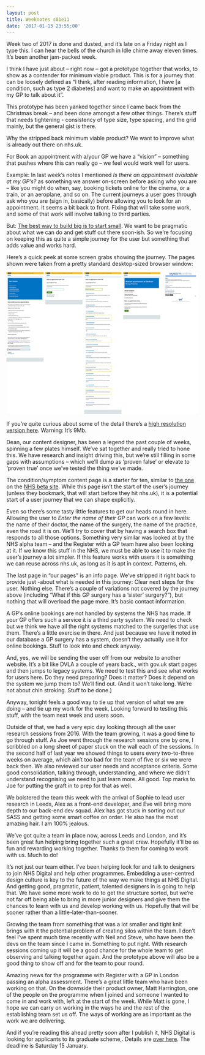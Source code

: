 ```yaml
---
layout: post
title: Weeknotes s01e11
date: '2017-01-13 23:55:00'
---
```

Week two of 2017 is done and dusted, and it’s late on a Friday night as I type this. I can hear the bells of the church in Idle chime away eleven times. It’s been another jam-packed week.

I think I have just about – right now – got a prototype together that works, to show as a contender for minimum viable product.  This is for a journey that can be loosely defined as “I think, after reading information, I have [a condition, such as type 2 diabetes] and want to make an appointment with my GP to talk about it”.

This prototype has been yanked together since I came back from the Christmas break – and been done amongst a few other things. There’s stuff that needs tightening - consistency of type size, type spacing, and the grid mainly, but the general gist is there.

Why the stripped back minimum viable product? We want to improve what is already out there on nhs.uk.

For Book an appointment with a/your GP we have a “vision” – something that pushes where this can really go – we feel would work well for users.

Example: In last week’s notes I mentioned *Is there an appointment available at my GP’s?* as something we answer on-screen before asking who you are – like you might do when, say, booking tickets online for the cinema, or a train, or an aeroplane, and so on. The current journeys a user goes through ask who you are (sign in, basically) before allowing you to look for an appointment. It seems a bit back to front. Fixing that will take some work, and some of that work will involve talking to third parties.

But: [The best way to build big is to start small](//18f.gsa.gov/2017/01/11/the-best-way-to-build-big-is-to-start-small/).  We want to be pragmatic about what we can do and get stuff out there soon-ish. So we’re focusing on keeping this as quite a simple journey for the user  but something that adds value and works hard.

Here’s a quick peek at some screen grabs showing the journey. The pages shown were taken from a pretty standard desktop-sized browser window:

![](/assets/book-gp-appoint-journey-1200.jpg)

If you’re quite curious about some of the detail there’s a [high resolution version here](/assets/book-gp-appoint-journey.png). Warning: It’s 9Mb.

Dean, our content designer, has been a legend the past couple of weeks, spinning a few plates himself. We’ve sat together and really tried to hone this. We have research and insight driving this, but we’re still filling in some gaps with assumptions – which we’ll dump as ‘proven false’ or elevate to ‘proven true’ once we’ve tested the thing we’ve made.

The condition/symptom content page is a starter for ten, similar to [the one](//beta.nhs.uk/conditions/type-2-diabetes/check-if-you-have-it) on the [NHS beta site](//beta.nhs.uk/). While this page isn’t the start of the user’s journey (unless they bookmark, that will start before they hit nhs.uk), it is a potential start of a user journey that we can shape explicitly.

Even so there’s some tasty little features to get our heads round in here. Allowing the user to *Enter the name of their GP* can work on a few levels: the name of their doctor, the name of the surgery, the name of the practice, even the road it is on. We’ll try to cover that by having a search box that responds to all those options. Something very similar was looked at by the NHS alpha team – and the Register with a GP team have also been looking at it. If we know this stuff in the NHS, we must be able to use it to make the user’s journey a lot simpler. If this feature works with users it is something we can reuse across nhs.uk, as long as it is apt in context. Patterns, eh.

The last page in “our pages” is an info page. We’ve stripped it right back to provide just -about what is needed in this journey: Clear next steps for the user. Nothing else. There’s a couple of variations not covered by the journey above (including “What if this GP surgery has a ‘sister’ surgery?”), but nothing that will overload the page more. It’s basic contact information.

A GP’s online bookings are not handled by systems the NHS has made. If your GP offers such a service it is a third party system. We need to check but we think we have all the right systems matched to the surgeries that use them. There’s a little exercise in there. And just because we have it noted in our database a GP surgery has a system, doesn’t they actually use it for online bookings. Stuff to look into and check anyway.

And, yes, we will be sending the user off from our website to another website. It’s a bit like DVLA a couple of years back., with gov.uk start pages and then jumps to legacy systems. We need to test this and see what works for users here. Do they need preparing? Does it matter? Does it depend on the system we jump them to? We’ll find out. (And it won’t take long. We’re not about chin stroking. Stuff to be done.)

Anyway, tonight feels a good way to tie up that version of what we are doing – and tie up my work for the week. Looking forward to testing this stuff, with the team next week and users soon.

Outside of that, we had a very epic day looking through all the user research sessions from 2016. With the team growing, it was a good time to go through stuff. As Joe went through the research sessions one by one, I scribbled on a long sheet of paper stuck on the wall each of the sessions. In the second half of last year we showed things to users every two-to-three weeks on average, which ain’t too bad for the team of five or six we were back then. We also reviewed our user needs and acceptance criteria. Some good consolidation, talking through, understanding, and where we didn’t understand recognising we need to just learn more. All good. Top marks to Joe for putting the graft in to prep for that as well.

We bolstered the team this week with the arrival of Sophie to lead user research in Leeds, Alex as a front-end developer, and Eve will bring more depth to our back-end dev squad. Alex has got stuck in sorting out our SASS and getting some smart coffee on order. He also has the most amazing hair. I am 100% jealous.

We’ve got quite a team in place now, across Leeds and London, and it’s been great fun helping bring together such a great crew.  Hopefully it’ll be as fun and rewarding working together. Thanks to them for coming to work with us. Much to do!

It’s not just our team either. I’ve been helping look for and talk to designers to join NHS Digital and help other programmes. Embedding a user-centred design culture is key to the future of the way we make things at NHS Digital.  And getting good, pragmatic, patient, talented designers in is going to help that. We have some more work to do to get the structure sorted, but we’re not far off being able to bring in more junior designers and give them the chances to learn with us and develop working with us. Hopefully that will be sooner rather than a little-later-than-sooner.

Growing the team from something that was a lot smaller and tight knit brings with it the potential problem of creating silos within the team. I don’t feel I’ve spent much time recently with Neil and Steve, who have been the devs on the team since I came in. Something to put right. With research sessions coming up it will be a good chance for the whole team to get observing and talking together again. And the prototype above will also be a good thing to show off and for the team to pour round.

Amazing news for the programme with Register with a GP in London passing an alpha assessment. There’s a great little team who have been working on that. On the downside their product owner, Matt Harrington, one of the people on the programme when I joined and someone I wanted to come in and work with, left at the start of the week. While Matt is gone, I hope we can carry on working in the ways he and the rest of the establishing team set us off. The ways of working are as important as the work we are delivering.

And if you’re reading this ahead pretty soon after I publish it, NHS Digital is looking for applicants to its graduate scheme,. Details are [over here](//www.jobs.nhs.uk/xi/vacancy/06e3fde96252854ecbf9b7960cc2a0a3/?vac_ref=914443472). The deadline is Saturday 15 January.
